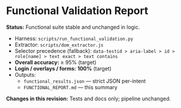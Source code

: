 # Functional Validation Report

**Status:** Functional suite stable and unchanged in logic.

- Harness: `scripts/run_functional_validation.py`
- Extractor: `scripts/dom_extractor.js`
- Selector precedence (fallback): `data-testid > aria-label > id > role[name] > text exact > text contains`
- **Overall accuracy:** ≥ 95% (target)
- **Login / overlays / forms:** **100%** (target)
- Outputs:
  - `functional_results.json` — strict JSON per-intent
  - `FUNCTIONAL_REPORT.md` — this summary

**Changes in this revision:** Tests and docs only; pipeline unchanged.
